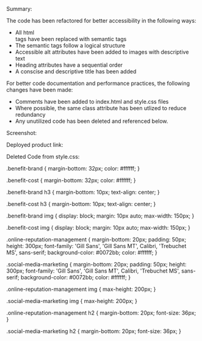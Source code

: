 Summary: 

The code has been refactored for better accessibility in the following ways:
- All html <div> tags have been replaced with semantic tags
- The semantic tags follow a logical structure
- Accessible alt attributes have been added to images with descriptive text
- Heading attributes have a sequential order
- A conscise and descriptive title has been added

For better code documentation and performance practices, the following changes have been made:
- Comments have been added to index.html and style.css files
- Where possible, the same class attribute has been utlized to reduce redundancy
- Any unutilized code has been deleted and referenced below.

Screenshot:


Deployed product link:


Deleted Code from style.css:

.benefit-brand {
    margin-bottom: 32px;
    color: #ffffff;
}

.benefit-cost {
    margin-bottom: 32px;
    color: #ffffff;
}


.benefit-brand h3 {
    margin-bottom: 10px;
    text-align: center;
}

.benefit-cost h3 {
    margin-bottom: 10px;
    text-align: center;
}

.benefit-brand img {
    display: block;
    margin: 10px auto;
    max-width: 150px;
}

.benefit-cost img {
    display: block;
    margin: 10px auto;
    max-width: 150px;
}

.online-reputation-management {
    margin-bottom: 20px;
    padding: 50px;
    height: 300px;
    font-family: 'Gill Sans', 'Gill Sans MT', Calibri, 'Trebuchet MS', sans-serif;
    background-color: #0072bb;
    color: #ffffff;
}

.social-media-marketing {
    margin-bottom: 20px;
    padding: 50px;
    height: 300px;
    font-family: 'Gill Sans', 'Gill Sans MT', Calibri, 'Trebuchet MS', sans-serif;
    background-color: #0072bb;
    color: #ffffff;
}

.online-reputation-management img {
    max-height: 200px;
}

.social-media-marketing img {
    max-height: 200px;
}

.online-reputation-management h2 {
    margin-bottom: 20px;
    font-size: 36px;
}

.social-media-marketing h2 {
    margin-bottom: 20px;
    font-size: 36px;
}
